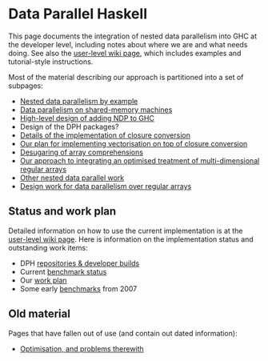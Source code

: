 # Data Parallel Haskell


This page documents the integration of nested data parallelism into GHC at the developer level, including notes about where we are and what needs doing.  See also the [ user-level wiki page](http://haskell.org/haskellwiki/GHC/Data_Parallel_Haskell), which includes examples and tutorial-style instructions.


Most of the material describing our approach is partitioned into a set of subpages:

- [Nested data parallelism by example](data-parallel/example)
- [Data parallelism on shared-memory machines](data-parallel/smp)
- [High-level design of adding NDP to GHC](data-parallel/design)
- Design of the DPH packages?
- [Details of the implementation of closure conversion](data-parallel/closure-conversion)
- [Our plan for implementing vectorisation on top of closure conversion](data-parallel/vectorisation)
- [Desugaring of array comprehensions](data-parallel/desugaring)
- [Our approach to integrating an optimised treatment of multi-dimensional regular arrays](data-parallel/regular)
- [Other nested data parallel work](data-parallel/related)
- [Design work for data parallelism over regular arrays](data-parallel/regular)

## Status and work plan


Detailed information on how to use the current implementation is at the [ user-level wiki page](http://haskell.org/haskellwiki/GHC/Data_Parallel_Haskell).  Here is information on the implementation status and outstanding work items:

- DPH [repositories & developer builds](data-parallel/repositories)
- Current [benchmark status](data-parallel/benchmark-status)
- Our [work plan](data-parallel/work-plan)
- Some early [benchmarks](data-parallel/benchmarks) from 2007

## Old material


Pages that have fallen out of use (and contain out dated information):

- [Optimisation, and problems therewith](data-parallel/optimisation)